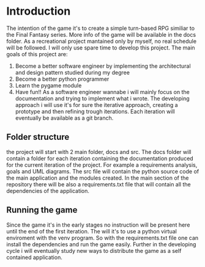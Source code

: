 # Introduction
The intention of the game it's to create a simple turn-based RPG similiar to the Final Fantasy series. More info of the game will be available in the docs folder.
As a recreational project mantained only by myself, no real schedule will be followed. I will only use spare time to develop this project.
The main goals of this project are:
1. Become a better software engineer by implementing the architectural and design pattern studied during my degree
2. Become a better python programmer
3. Learn the pygame module
4. Have fun!!
As a software engineer wannabe i will mainly focus on the documentation and trying to implement what i wrote.
The developing approach i will use it's for sure the iterative approach, creating a prototype and then refining trough iterations. Each iteration will eventually be available as a git branch.

## Folder structure
the project will start with 2 main folder, docs and src. The docs folder will contain a folder for each iteration containing the documentation produced for the current iteration of the project. For example a requirements analysis, goals and UML diagrams.
The src file will contain the python source code of the main application and the modules created. 
In the main section of the repository there will be also a requirements.txt file that will contain all the dependencies of the application.

## Running the game
Since the game it's in the early stages no instruction will be present here until the end of the first iteration.
The will it's to use a python virtual enviroment with the venv program. So with the requirements.txt file one can install the dependencies and run the game easily. Further in the developing cycle i will eventually study new ways to distribute the game as a self contained application.